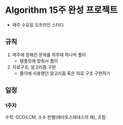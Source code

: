 # Algorithm 15주 완성 프로젝트
- 매주 수요일 오프라인 스터디

## 규칙
1. 매주에 정해진 문제를 하루에 하나씩 풀이
    - 템플릿에 맞춰서 풀이
2. 자료구조, 알고리즘 구현
    - 풀이에 사용했던 알고리즘 혹은 자료 구조 구현하기

## 일정
### 1주차
수학: GCD/LCM, 소수 판별(에라토스테네스의 체), 조합
